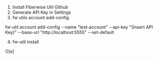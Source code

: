 1. Install Fiberwise Util
 Github
2. Generate API Key in Settings
3. fw utils account add-config

fw-util account add-config   --name "test-account"    --api-key "{Insert API Key}" --base-url "http://localhost:5555" --set-default

4. fw-util install

O[e]